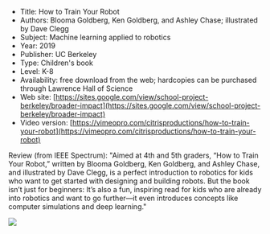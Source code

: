 * Title: How to Train Your Robot
* Authors: Blooma Goldberg, Ken Goldberg, and Ashley Chase; illustrated by Dave Clegg
* Subject: Machine learning applied to robotics
* Year: 2019
* Publisher: UC Berkeley
* Type: Children's book
* Level: K-8
* Availability: free download from the web; hardcopies can be purchased through Lawrence Hall of Science
* Web site: [https://sites.google.com/view/school-project-berkeley/broader-impact](https://sites.google.com/view/school-project-berkeley/broader-impact)
* Video version: [https://vimeopro.com/citrisproductions/how-to-train-your-robot](https://vimeopro.com/citrisproductions/how-to-train-your-robot)

Review (from IEEE Spectrum): "Aimed at 4th and 5th graders, “How to Train Your Robot,” written by Blooma Goldberg, Ken Goldberg, and Ashley Chase, and illustrated by Dave Clegg, is a perfect introduction to robotics for kids who want to get started with designing and building robots. But the book isn’t just for beginners: It’s also a fun, inspiring read for kids who are already into robotics and want to go further—it even introduces concepts like computer simulations and deep learning."

![](https://github.com/touretzkyds/ai4k12/raw/master/images/How-to-Train-Your-Robot.png)

